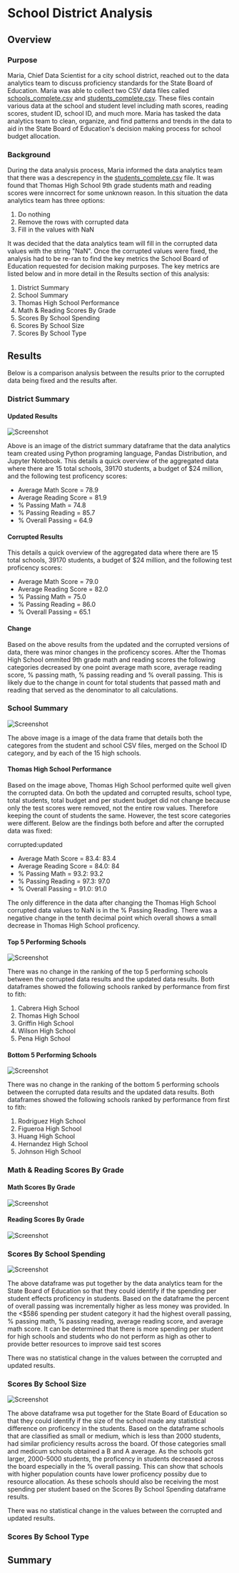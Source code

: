 # School District Analysis
## Overview
### Purpose

  Maria, Chief Data Scientist for a city school district, reached out to the data analytics team to discuss proficiency standards for the State Board of Education. Maria was able to collect two CSV data files called [schools_complete.csv](https://github.com/Sborresch/School_Districts_Analysis/blob/main/Resources/schools_complete.csv) and [students_complete.csv](https://github.com/Sborresch/School_Districts_Analysis/blob/main/Resources/students_complete.csv). These files contain various data at the school and student level including math scores, reading scores, student ID, school ID, and much more. Maria has tasked the data analytics team to clean, organize, and find patterns and trends in the data to aid in the State Board of Education's decision making process for school budget allocation.

### Background
  During the data analysis process, Maria informed the data analytics team that there was a descrepency in the [students_complete.csv](https://github.com/Sborresch/School_Districts_Analysis/blob/main/Resources/students_complete.csv) file. It was found that Thomas High School 9th grade students math and reading scores were inncorrect for some unknown reason. In this situation the data analytics team has three options:

1. Do nothing
2. Remove the rows with corrupted data
3. Fill in the values with NaN

It was decided that the data analytics team will fill in the corrupted data values with the string "NaN". Once the corrupted values were fixed, the analysis had to be re-ran to find the key metrics the School Board of Education requested for decision making purposes. The key metrics are listed below and in more detail in the Results section of this analysis:

1. District Summary
2. School Summary
3. Thomas High School Performance
4. Math & Reading Scores By Grade
5. Scores By School Spending
6. Scores By School Size
7. Scores By School Type

## Results

Below is a comparison analysis between the results prior to the corrupted data being fixed and the results after.

### District Summary
#### Updated Results
![Screenshot](https://github.com/Sborresch/School_Districts_Analysis/blob/main/district_summary.png)

Above is an image of the district summary dataframe that the data analytics team created using Python programing language, Pandas Distribution, and Jupyter Notebook. This details a quick overview of the aggregated data where there are 15 total schools, 39170 students, a budget of $24 million, and the following test proficency scores:

- Average Math Score = 78.9
- Average Reading Score = 81.9
- % Passing Math = 74.8
- % Passing Reading = 85.7
- % Overall Passing = 64.9

#### Corrupted Results

This details a quick overview of the aggregated data where there are 15 total schools, 39170 students, a budget of $24 million, and the following test proficency scores:

- Average Math Score = 79.0
- Average Reading Score = 82.0
- % Passing Math = 75.0
- % Passing Reading = 86.0
- % Overall Passing = 65.1

#### Change

Based on the above results from the updated and the corrupted versions of data, there was minor changes in the proficency scores. After the Thomas High School ommited 9th grade math and reading scores the following categories decreased by one point average math score, average reading score, % passing math, % passing reading and % overall passing. This is likely due to the change in count for total students that passed math and reading that served as the denominator to all calculations.

### School Summary
![Screenshot](https://github.com/Sborresch/School_Districts_Analysis/blob/main/per_school_summary.png)

The above image is a image of the data frame that details both the categores from the student and school CSV files, merged on the School ID category, and by each of the 15 high schools. 

#### Thomas High School Performance

Based on the image above, Thomas High School performed quite well given the corrupted data. On both the updated and corrupted results, school type, total students, total budget and per student budget did not change because only the test scores were removed, not the entire row values. Therefore keeping the count of students the same. However, the test score categories were different. Below are the findings both before and after the corrupted data was fixed:

corrupted:updated
- Average Math Score = 83.4: 83.4
- Average Reading Score = 84.0: 84
- % Passing Math = 93.2: 93.2
- % Passing Reading = 97.3: 97.0
- % Overall Passing = 91.0: 91.0

The only difference in the data after changing the Thomas High School corrupted data values to NaN is in the % Passing Reading. There was a negative change in the tenth decimal point which overall shows a small decrease in Thomas High School proficency.

#### Top 5 Performing Schools
![Screenshot](https://github.com/Sborresch/School_Districts_Analysis/blob/main/top_five_schools.png)

There was no change in the ranking of the top 5 performing schools between the corrupted data results and the updated data results. Both dataframes showed the following schools ranked by performance from first to fith:

1. Cabrera High School
2. Thomas High School
3. Griffin High School
4. Wilson High School
5. Pena High School

#### Bottom 5 Performing Schools
![Screenshot](https://github.com/Sborresch/School_Districts_Analysis/blob/main/bottom_five_schools.png)

There was no change in the ranking of the bottom 5 performing schools between the corrupted data results and the updated data results. Both dataframes showed the following schools ranked by performance from first to fith:

1. Rodriguez High School
2. Figueroa High School
3. Huang High School
4. Hernandez High School
5. Johnson High School

### Math & Reading Scores By Grade
#### Math Scores By Grade
![Screenshot](https://github.com/Sborresch/School_Districts_Analysis/blob/main/math_avg_per_school_per_grade.png)



#### Reading Scores By Grade
![Screenshot](https://github.com/Sborresch/School_Districts_Analysis/blob/main/reading_avg_per_school_per_grade.png)


### Scores By School Spending
![Screenshot](https://github.com/Sborresch/School_Districts_Analysis/blob/main/scores_per_schoolspending_per_student.png)

The above dataframe was put together by the data analytics team for the State Board of Education so that they could identify if the spending per student effects proficency in students. Based on the dataframe the percent of overall passing was incrementally higher as less money was provided. In the <$586 spending per student category it had the highest overall passing, % passing math, % passing reading, average reading score, and average math score. It can be determined that there is more spending per student for high schools and students who do not perform as high as other to provide better resources to improve said test scores

There was no statistical change in the values between the corrupted and updated results.

### Scores By School Size
![Screenshot](https://github.com/Sborresch/School_Districts_Analysis/blob/main/scores_per_school_size.png)

The above dataframe wsa put together for the State Board of Education so that they could identify if the size of the school made any statistical difference on proficency in the students. Based on the dataframe schools that are classified as small or medium, which is less than 2000 students, had similar proficiency results across the board. Of those categories small and medicum schools obtained a B and A average. As the schools got larger, 2000-5000 students, the proficency in students decreased across the board especially in the % overall passing. This can show that schools with higher population counts have lower proficency possiby due to resource allocation. As these schools should also be receiving the most spending per student based on the Scores By School Spending dataframe results.

There was no statistical change in the values between the corrupted and updated results.

### Scores By School Type

## Summary
